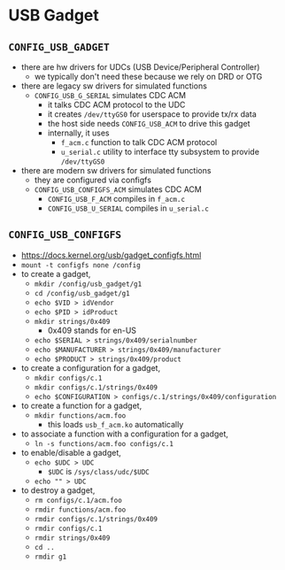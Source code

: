 USB Gadget
==========

## `CONFIG_USB_GADGET`

- there are hw drivers for UDCs (USB Device/Peripheral Controller)
  - we typically don't need these because we rely on DRD or OTG
- there are legacy sw drivers for simulated functions
  - `CONFIG_USB_G_SERIAL` simulates CDC ACM
    - it talks CDC ACM protocol to the UDC
    - it creates `/dev/ttyGS0` for userspace to provide tx/rx data
    - the host side needs `CONFIG_USB_ACM` to drive this gadget
    - internally, it uses
      - `f_acm.c` function to talk CDC ACM protocol
      - `u_serial.c` utility to interface tty subsystem to provide
        `/dev/ttyGS0`
- there are modern sw drivers for simulated functions
  - they are configured via configfs
  - `CONFIG_USB_CONFIGFS_ACM` simulates CDC ACM
    - `CONFIG_USB_F_ACM` compiles in `f_acm.c`
    - `CONFIG_USB_U_SERIAL` compiles in `u_serial.c`

## `CONFIG_USB_CONFIGFS`

- <https://docs.kernel.org/usb/gadget_configfs.html>
- `mount -t configfs none /config`
- to create a gadget,
  - `mkdir /config/usb_gadget/g1`
  - `cd /config/usb_gadget/g1`
  - `echo $VID > idVendor`
  - `echo $PID > idProduct`
  - `mkdir strings/0x409`
    - 0x409 stands for en-US
  - `echo $SERIAL > strings/0x409/serialnumber`
  - `echo $MANUFACTURER > strings/0x409/manufacturer`
  - `echo $PRODUCT > strings/0x409/product`
- to create a configuration for a gadget,
  - `mkdir configs/c.1`
  - `mkdir configs/c.1/strings/0x409`
  - `echo $CONFIGURATION > configs/c.1/strings/0x409/configuration`
- to create a function for a gadget,
  - `mkdir functions/acm.foo`
    - this loads `usb_f_acm.ko` automatically
- to associate a function with a configuration for a gadget,
  - `ln -s functions/acm.foo configs/c.1`
- to enable/disable a gadget,
  - `echo $UDC > UDC`
    - `$UDC` is `/sys/class/udc/$UDC`
  - `echo "" > UDC`
- to destroy a gadget,
  - `rm configs/c.1/acm.foo`
  - `rmdir functions/acm.foo`
  - `rmdir configs/c.1/strings/0x409`
  - `rmdir configs/c.1`
  - `rmdir strings/0x409`
  - `cd ..`
  - `rmdir g1`
